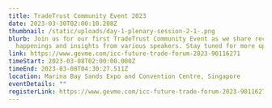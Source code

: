 ```yaml
---
title: TradeTrust Community Event 2023
date: 2023-03-30T02:00:10.208Z
thumbnail: /static/uploads/day-1-plenary-session-2-1-.png
blurb: Join us for our first TradeTrust Community Event as we share recent
  happenings and insights from various speakers. Stay tuned for more updates!
link: https://www.gevme.com/icc-future-trade-forum-2023-90116271
timeStart: 2023-03-08T02:00:00.000Z
timeEnd: 2023-03-08T04:30:27.511Z
location: Marina Bay Sands Expo and Convention Centre, Singapore
eventDetails: ""
registerLink: https://www.gevme.com/icc-future-trade-forum-2023-90116271
---
```

